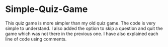# Simple-Quiz-Game
This quiz game is more simpler than my old quiz game. The code is very simple to understand. I also added the option to skip a question and  quit the game which was not there in the previous one. I have also explained each line of code  using comments.
